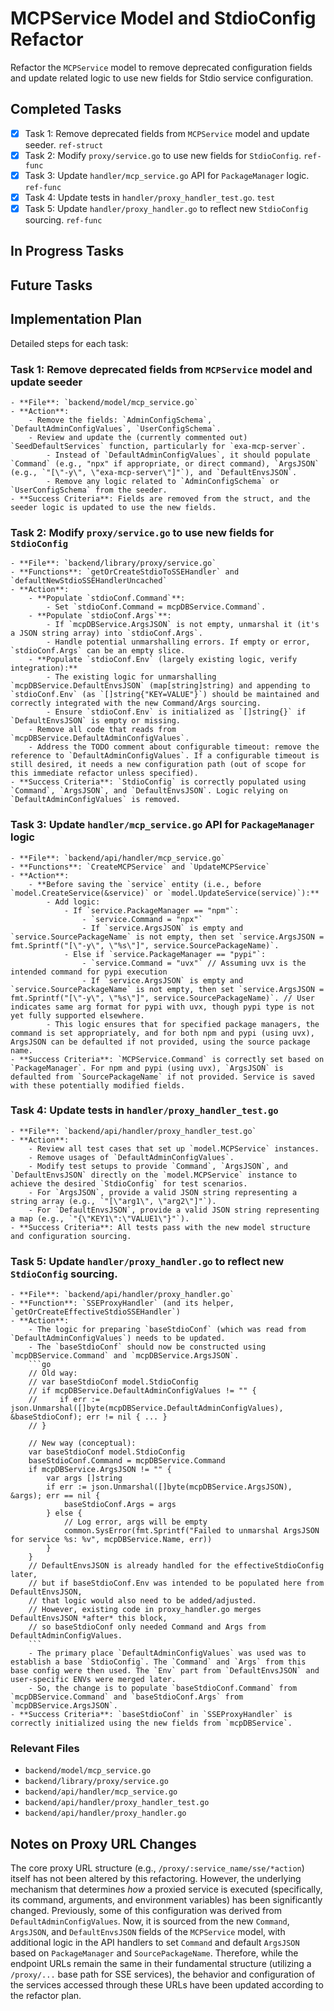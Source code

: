 # MCPService Model and StdioConfig Refactor

Refactor the `MCPService` model to remove deprecated configuration fields and update related logic to use new fields for Stdio service configuration.

## Completed Tasks

- [x] Task 1: Remove deprecated fields from `MCPService` model and update seeder. `ref-struct`
- [x] Task 2: Modify `proxy/service.go` to use new fields for `StdioConfig`. `ref-func`
- [x] Task 3: Update `handler/mcp_service.go` API for `PackageManager` logic. `ref-func`
- [x] Task 4: Update tests in `handler/proxy_handler_test.go`. `test`
- [x] Task 5: Update `handler/proxy_handler.go` to reflect new `StdioConfig` sourcing. `ref-func`

## In Progress Tasks

## Future Tasks

## Implementation Plan

Detailed steps for each task:

### Task 1: Remove deprecated fields from `MCPService` model and update seeder
    - **File**: `backend/model/mcp_service.go`
    - **Action**:
        - Remove the fields: `AdminConfigSchema`, `DefaultAdminConfigValues`, `UserConfigSchema`.
        - Review and update the (currently commented out) `SeedDefaultServices` function, particularly for `exa-mcp-server`.
            - Instead of `DefaultAdminConfigValues`, it should populate `Command` (e.g., "npx" if appropriate, or direct command), `ArgsJSON` (e.g., `"[\"-y\", \"exa-mcp-server\"]"`), and `DefaultEnvsJSON`.
            - Remove any logic related to `AdminConfigSchema` or `UserConfigSchema` from the seeder.
    - **Success Criteria**: Fields are removed from the struct, and the seeder logic is updated to use the new fields.

### Task 2: Modify `proxy/service.go` to use new fields for `StdioConfig`
    - **File**: `backend/library/proxy/service.go`
    - **Functions**: `getOrCreateStdioToSSEHandler` and `defaultNewStdioSSEHandlerUncached`
    - **Action**:
        - **Populate `stdioConf.Command`**:
            - Set `stdioConf.Command = mcpDBService.Command`.
        - **Populate `stdioConf.Args`**:
            - If `mcpDBService.ArgsJSON` is not empty, unmarshal it (it's a JSON string array) into `stdioConf.Args`.
            - Handle potential unmarshalling errors. If empty or error, `stdioConf.Args` can be an empty slice.
        - **Populate `stdioConf.Env` (largely existing logic, verify integration):**
            - The existing logic for unmarshalling `mcpDBService.DefaultEnvsJSON` (map[string]string) and appending to `stdioConf.Env` (as `[]string{"KEY=VALUE"}`) should be maintained and correctly integrated with the new Command/Args sourcing.
            - Ensure `stdioConf.Env` is initialized as `[]string{}` if `DefaultEnvsJSON` is empty or missing.
        - Remove all code that reads from `mcpDBService.DefaultAdminConfigValues`.
        - Address the TODO comment about configurable timeout: remove the reference to `DefaultAdminConfigValues`. If a configurable timeout is still desired, it needs a new configuration path (out of scope for this immediate refactor unless specified).
    - **Success Criteria**: `StdioConfig` is correctly populated using `Command`, `ArgsJSON`, and `DefaultEnvsJSON`. Logic relying on `DefaultAdminConfigValues` is removed.

### Task 3: Update `handler/mcp_service.go` API for `PackageManager` logic
    - **File**: `backend/api/handler/mcp_service.go`
    - **Functions**: `CreateMCPService` and `UpdateMCPService`
    - **Action**:
        - **Before saving the `service` entity (i.e., before `model.CreateService(&service)` or `model.UpdateService(service)`):**
            - Add logic:
                - If `service.PackageManager == "npm"`:
                    - `service.Command = "npx"`
                    - If `service.ArgsJSON` is empty and `service.SourcePackageName` is not empty, then set `service.ArgsJSON = fmt.Sprintf("[\"-y\", \"%s\"]", service.SourcePackageName)`.
                - Else if `service.PackageManager == "pypi"`:
                    - `service.Command = "uvx"` // Assuming uvx is the intended command for pypi execution
                    - If `service.ArgsJSON` is empty and `service.SourcePackageName` is not empty, then set `service.ArgsJSON = fmt.Sprintf("[\"-y\", \"%s\"]", service.SourcePackageName)`. // User indicates same arg format for pypi with uvx, though pypi type is not yet fully supported elsewhere.
            - This logic ensures that for specified package managers, the command is set appropriately, and for both npm and pypi (using uvx), ArgsJSON can be defaulted if not provided, using the source package name.
    - **Success Criteria**: `MCPService.Command` is correctly set based on `PackageManager`. For npm and pypi (using uvx), `ArgsJSON` is defaulted from `SourcePackageName` if not provided. Service is saved with these potentially modified fields.

### Task 4: Update tests in `handler/proxy_handler_test.go`
    - **File**: `backend/api/handler/proxy_handler_test.go`
    - **Action**:
        - Review all test cases that set up `model.MCPService` instances.
        - Remove usages of `DefaultAdminConfigValues`.
        - Modify test setups to provide `Command`, `ArgsJSON`, and `DefaultEnvsJSON` directly on the `model.MCPService` instance to achieve the desired `StdioConfig` for test scenarios.
        - For `ArgsJSON`, provide a valid JSON string representing a string array (e.g., `"[\"arg1\", \"arg2\"]"`).
        - For `DefaultEnvsJSON`, provide a valid JSON string representing a map (e.g., `"{\"KEY1\":\"VALUE1\"}"`).
    - **Success Criteria**: All tests pass with the new model structure and configuration sourcing.

### Task 5: Update `handler/proxy_handler.go` to reflect new `StdioConfig` sourcing.
    - **File**: `backend/api/handler/proxy_handler.go`
    - **Function**: `SSEProxyHandler` (and its helper, `getOrCreateEffectiveStdioSSEHandler`)
    - **Action**:
        - The logic for preparing `baseStdioConf` (which was read from `DefaultAdminConfigValues`) needs to be updated.
        - The `baseStdioConf` should now be constructed using `mcpDBService.Command` and `mcpDBService.ArgsJSON`.
        ```go
        // Old way:
        // var baseStdioConf model.StdioConfig
        // if mcpDBService.DefaultAdminConfigValues != "" {
        //     if err := json.Unmarshal([]byte(mcpDBService.DefaultAdminConfigValues), &baseStdioConf); err != nil { ... }
        // }

        // New way (conceptual):
        var baseStdioConf model.StdioConfig
        baseStdioConf.Command = mcpDBService.Command
        if mcpDBService.ArgsJSON != "" {
            var args []string
            if err := json.Unmarshal([]byte(mcpDBService.ArgsJSON), &args); err == nil {
                baseStdioConf.Args = args
            } else {
                // Log error, args will be empty
                common.SysError(fmt.Sprintf("Failed to unmarshal ArgsJSON for service %s: %v", mcpDBService.Name, err))
            }
        }
        // DefaultEnvsJSON is already handled for the effectiveStdioConfig later,
        // but if baseStdioConf.Env was intended to be populated here from DefaultEnvsJSON,
        // that logic would also need to be added/adjusted.
        // However, existing code in proxy_handler.go merges DefaultEnvsJSON *after* this block,
        // so baseStdioConf only needed Command and Args from DefaultAdminConfigValues.
        ```
        - The primary place `DefaultAdminConfigValues` was used was to establish a base `StdioConfig`. The `Command` and `Args` from this base config were then used. The `Env` part from `DefaultEnvsJSON` and user-specific ENVs were merged later.
        - So, the change is to populate `baseStdioConf.Command` from `mcpDBService.Command` and `baseStdioConf.Args` from `mcpDBService.ArgsJSON`.
    - **Success Criteria**: `baseStdioConf` in `SSEProxyHandler` is correctly initialized using the new fields from `mcpDBService`.

### Relevant Files

- `backend/model/mcp_service.go`
- `backend/library/proxy/service.go`
- `backend/api/handler/mcp_service.go`
- `backend/api/handler/proxy_handler_test.go`
- `backend/api/handler/proxy_handler.go`

## Notes on Proxy URL Changes

The core proxy URL structure (e.g., `/proxy/:service_name/sse/*action`) itself has not been altered by this refactoring. However, the underlying mechanism that determines *how* a proxied service is executed (specifically, its command, arguments, and environment variables) has been significantly changed. Previously, some of this configuration was derived from `DefaultAdminConfigValues`. Now, it is sourced from the new `Command`, `ArgsJSON`, and `DefaultEnvsJSON` fields of the `MCPService` model, with additional logic in the API handlers to set `Command` and default `ArgsJSON` based on `PackageManager` and `SourcePackageName`. Therefore, while the endpoint URLs remain the same in their fundamental structure (utilizing a `/proxy/...` base path for SSE services), the behavior and configuration of the services accessed through these URLs have been updated according to the refactor plan. 